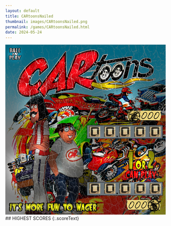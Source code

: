 ```yaml
---
layout: default
title: CARtoonsNailed
thumbnail: images/CARtoonsNailed.png
permalink: /games/CARtoonsNailed.html
date: 2024-05-24
---
```


<img src="../images/CARtoonsNailed.png" class="gameThumbnail img-fluid mx-auto align-middle">
## HIGHEST SCORES
{:.scoreText}

